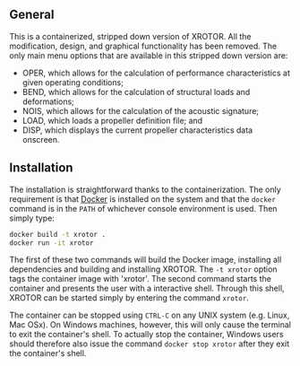 
General
-------
This is a containerized, stripped down version of XROTOR. All the modification, design, and graphical functionality has
been removed. The only main menu options that are available in this stripped down version are:
* OPER, which allows for the calculation of performance characteristics at given operating conditions;
* BEND, which allows for the calculation of structural loads and deformations;
* NOIS, which allows for the calculation of the acoustic signature;
* LOAD, which loads a propeller definition file; and
* DISP, which displays the current propeller characteristics data onscreen.

Installation
------------
The installation is straightforward thanks to the containerization. The only requirement is that [Docker]() is installed
on the system and that the `docker` command is in the `PATH` of whichever console environment is used. 
Then simply type:
```bash
docker build -t xrotor .
docker run -it xrotor
```
The first of these two commands will build the Docker image, installing all dependencies and building and installing
XROTOR. The `-t xrotor` option tags the container image with 'xrotor'. The second command starts the container and 
presents the user with a interactive shell. Through this shell, XROTOR can be started simply by entering the command
 `xrotor`.
 
 The container can be stopped using `CTRL-C` on any UNIX system (e.g. Linux, Mac OSx). On Windows machines, however, 
 this will only cause the terminal to exit the container's shell. To actually stop the container, Windows users should 
 therefore also issue the command `docker stop xrotor` after they exit the container's shell.
 
 